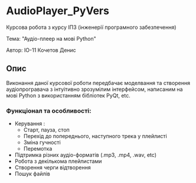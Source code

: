 # AudioPlayer_PyVers

Курсова робота з курсу ІПЗ (інженерії програмного забезпечення)

Тема: "Аудіо-плеер на мові Python"

Автор: ІО-11 Кочетов Денис

## Опис

Виконання даної курсової роботи передбачає моделвання та створення аудіопрогравача з інтуітивно зрозумілим інтерфейсом, написаним на мові Python з використанням бібліотек PyQt, etc.

### Функціонал та особливості:
- Керування :
    - Старт, пауза, стоп
    - Перехід до попереднього, наступного трека у плейлисті
    - Зміна гучності
    - Перемотка
- Підтримка різних аудіо-форматів (.mp3, .mp4, .wav, etc)
- Робота з декількома плейлистами
- Створення черги відтворення
- Пошук файлів

